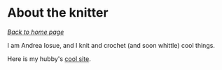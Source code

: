 # About the knitter

[*Back to home page*](.)

I am Andrea Iosue, and I knit and crochet (and soon whittle) cool things. 

Here is my hubby's [cool site](https://jtiosue.github.io). 
